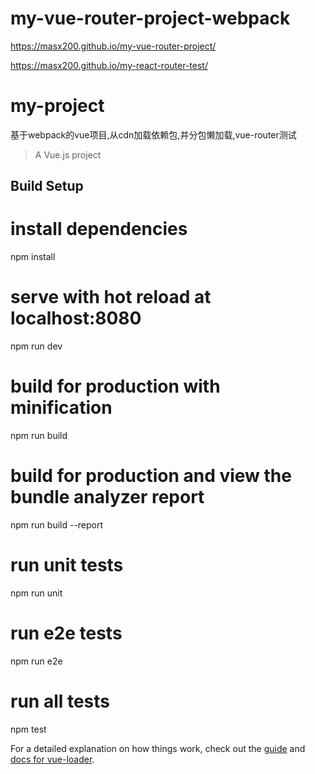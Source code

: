 # my-vue-router-project-webpack
https://masx200.github.io/my-vue-router-project/

https://masx200.github.io/my-react-router-test/

# my-project
基于webpack的vue项目,从cdn加载依赖包,并分包懒加载,vue-router测试
> A Vue.js project

## Build Setup


# install dependencies
npm install

# serve with hot reload at localhost:8080
npm run dev

# build for production with minification
npm run build

# build for production and view the bundle analyzer report
npm run build --report

# run unit tests
npm run unit

# run e2e tests
npm run e2e

# run all tests
npm test


For a detailed explanation on how things work, check out the [guide](http://vuejs-templates.github.io/webpack/) and [docs for vue-loader](http://vuejs.github.io/vue-loader).
